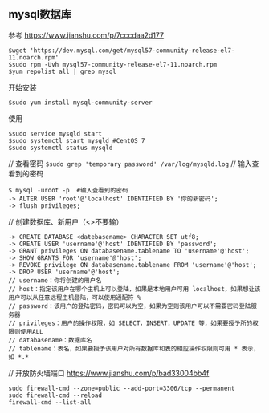## mysql数据库
参考 https://www.jianshu.com/p/7cccdaa2d177
```
$wget 'https://dev.mysql.com/get/mysql57-community-release-el7-11.noarch.rpm'
$sudo rpm -Uvh mysql57-community-release-el7-11.noarch.rpm
$yum repolist all | grep mysql
```

开始安装
```
$sudo yum install mysql-community-server
```

使用

```
$sudo service mysqld start 
$sudo systemctl start mysqld #CentOS 7
$sudo systemctl status mysqld
```

// 查看密码
` $sudo grep 'temporary password' /var/log/mysqld.log `
// 输入查看到的密码
```
$ mysql -uroot -p  #输入查看到的密码
-> ALTER USER 'root'@'localhost' IDENTIFIED BY '你的新密码';
-> flush privileges;
```
// 创建数据库、新用户（<>不要输）
```
-> CREATE DATABASE <datebasename> CHARACTER SET utf8;
-> CREATE USER 'username'@'host' IDENTIFIED BY 'password';
-> GRANT privileges ON databasename.tablename TO 'username'@'host';
-> SHOW GRANTS FOR 'username'@'host';
-> REVOKE privilege ON databasename.tablename FROM 'username'@'host';
-> DROP USER 'username'@'host';
// username：你将创建的用户名
// host：指定该用户在哪个主机上可以登陆，如果是本地用户可用 localhost，如果想让该用户可以从任意远程主机登陆，可以使用通配符 %
// password：该用户的登陆密码，密码可以为空，如果为空则该用户可以不需要密码登陆服务器
// privileges：用户的操作权限，如 SELECT，INSERT，UPDATE 等，如果要授予所的权限则使用ALL
// databasename：数据库名
// tablename：表名，如果要授予该用户对所有数据库和表的相应操作权限则可用 * 表示，如 *.*
```

// 开放防火墙端口
https://www.jianshu.com/p/bad33004bb4f
```
sudo firewall-cmd --zone=public --add-port=3306/tcp --permanent
sudo firewall-cmd --reload
firewall-cmd --list-all

```
